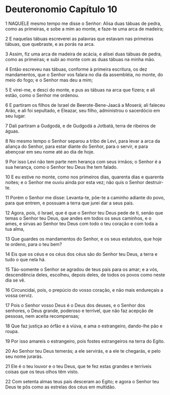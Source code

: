 # Deuteronomio Capítulo 10

1	NAQUELE mesmo tempo me disse o Senhor: Alisa duas tábuas de pedra, como as primeiras, e sobe a mim ao monte, e faze-te uma arca de madeira;

2	E naquelas tábuas escreverei as palavras que estavam nas primeiras tábuas, que quebraste, e as porás na arca.

3	Assim, fiz uma arca de madeira de acácia, e alisei duas tábuas de pedra, como as primeiras; e subi ao monte com as duas tábuas na minha mão.

4	Então escreveu nas tábuas, conforme à primeira escritura, os dez mandamentos, que o Senhor vos falara no dia da assembléia, no monte, do meio do fogo; e o Senhor mas deu a mim;

5	E virei-me, e desci do monte, e pus as tábuas na arca que fizera; e ali estão, como o Senhor me ordenou.

6	E partiram os filhos de Israel de Beerote-Bene-Jaacã a Moserá; ali faleceu Arão, e ali foi sepultado, e Eleazar, seu filho, administrou o sacerdócio em seu lugar.

7	Dali partiram a Gudgodá, e de Gudgodá a Jotbatá, terra de ribeiros de águas.

8	No mesmo tempo o Senhor separou a tribo de Levi, para levar a arca da aliança do Senhor, para estar diante do Senhor, para o servir, e para abençoar em seu nome até ao dia de hoje.

9	Por isso Levi não tem parte nem herança com seus irmãos; o Senhor é a sua herança, como o Senhor teu Deus lhe tem falado.

10	E eu estive no monte, como nos primeiros dias, quarenta dias e quarenta noites; e o Senhor me ouviu ainda por esta vez; não quis o Senhor destruir-te.

11	Porém o Senhor me disse: Levanta-te, põe-te a caminho adiante do povo, para que entrem, e possuam a terra que jurei dar a seus pais.

12	Agora, pois, ó Israel, que é que o Senhor teu Deus pede de ti, senão que temas o Senhor teu Deus, que andes em todos os seus caminhos, e o ames, e sirvas ao Senhor teu Deus com todo o teu coração e com toda a tua alma,

13	Que guardes os mandamentos do Senhor, e os seus estatutos, que hoje te ordeno, para o teu bem?

14	Eis que os céus e os céus dos céus são do Senhor teu Deus, a terra e tudo o que nela há.

15	Tão-somente o Senhor se agradou de teus pais para os amar; e a vós, descendência deles, escolheu, depois deles, de todos os povos como neste dia se vê.

16	Circuncidai, pois, o prepúcio do vosso coração, e não mais endureçais a vossa cerviz.

17	Pois o Senhor vosso Deus é o Deus dos deuses, e o Senhor dos senhores, o Deus grande, poderoso e terrível, que não faz acepção de pessoas, nem aceita recompensas;

18	Que faz justiça ao órfão e à viúva, e ama o estrangeiro, dando-lhe pão e roupa.

19	Por isso amareis o estrangeiro, pois fostes estrangeiros na terra do Egito.

20	Ao Senhor teu Deus temerás; a ele servirás, e a ele te chegarás, e pelo seu nome jurarás.

21	Ele é o teu louvor e o teu Deus, que te fez estas grandes e terríveis coisas que os teus olhos têm visto.

22	Com setenta almas teus pais desceram ao Egito; e agora o Senhor teu Deus te pôs como as estrelas dos céus em multidão.

